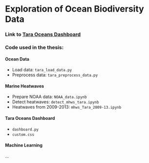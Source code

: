 # Exploration of Ocean Biodiversity Data

### Link to [Tara Oceans Dashboard](https://tara-dash-2024.nw.r.appspot.com/)

### Code used in the thesis:
#### Ocean Data
- Load data: `tara_load_data.py`
- Preprocess data: `tara_preprocess_data.py`

#### Marine Heatwaves
- Prepare NOAA data: `NOAA_data.ipynb`
- Detect heatwaves: `detect_mhws_tara.ipynb`
- Heatwaves from 2009-2013: `mhws_Tara_2009-13.ipynb`

#### Tara Oceans Dashboard
- `dashboard.py`
- `custom.css`

#### Machine Learning
...
